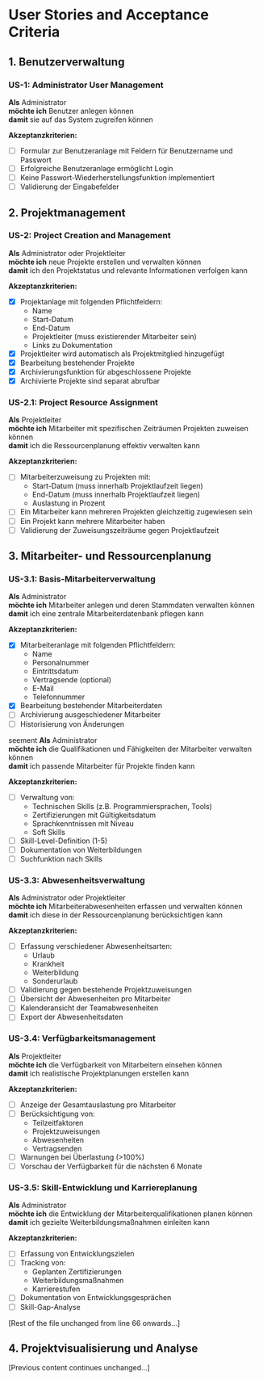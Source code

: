 # User Stories and Acceptance Criteria

## 1. Benutzerverwaltung

### US-1: Administrator User Management
**Als** Administrator  
**möchte ich** Benutzer anlegen können  
**damit** sie auf das System zugreifen können

**Akzeptanzkriterien:**
- [ ] Formular zur Benutzeranlage mit Feldern für Benutzername und Passwort
- [ ] Erfolgreiche Benutzeranlage ermöglicht Login
- [ ] Keine Passwort-Wiederherstellungsfunktion implementiert
- [ ] Validierung der Eingabefelder

## 2. Projektmanagement

### US-2: Project Creation and Management
**Als** Administrator oder Projektleiter  
**möchte ich** neue Projekte erstellen und verwalten können  
**damit** ich den Projektstatus und relevante Informationen verfolgen kann

**Akzeptanzkriterien:**
- [x] Projektanlage mit folgenden Pflichtfeldern:
  - Name
  - Start-Datum
  - End-Datum
  - Projektleiter (muss existierender Mitarbeiter sein)
  - Links zu Dokumentation
- [x] Projektleiter wird automatisch als Projektmitglied hinzugefügt
- [x] Bearbeitung bestehender Projekte
- [x] Archivierungsfunktion für abgeschlossene Projekte
- [x] Archivierte Projekte sind separat abrufbar

### US-2.1: Project Resource Assignment
**Als** Projektleiter  
**möchte ich** Mitarbeiter mit spezifischen Zeiträumen Projekten zuweisen können  
**damit** ich die Ressourcenplanung effektiv verwalten kann

**Akzeptanzkriterien:**
- [ ] Mitarbeiterzuweisung zu Projekten mit:
  - Start-Datum (muss innerhalb Projektlaufzeit liegen)
  - End-Datum (muss innerhalb Projektlaufzeit liegen)
  - Auslastung in Prozent
- [ ] Ein Mitarbeiter kann mehreren Projekten gleichzeitig zugewiesen sein
- [ ] Ein Projekt kann mehrere Mitarbeiter haben
- [ ] Validierung der Zuweisungszeiträume gegen Projektlaufzeit

## 3. Mitarbeiter- und Ressourcenplanung

### US-3.1: Basis-Mitarbeiterverwaltung
**Als** Administrator  
**möchte ich** Mitarbeiter anlegen und deren Stammdaten verwalten können  
**damit** ich eine zentrale Mitarbeiterdatenbank pflegen kann

**Akzeptanzkriterien:**
- [x] Mitarbeiteranlage mit folgenden Pflichtfeldern:
  - Name
  - Personalnummer
  - Eintrittsdatum
  - Vertragsende (optional)
  - E-Mail
  - Telefonnummer
- [x] Bearbeitung bestehender Mitarbeiterdaten
- [ ] Archivierung ausgeschiedener Mitarbeiter
- [ ] Historisierung von Änderungen

seement
**Als** Administrator  
**möchte ich** die Qualifikationen und Fähigkeiten der Mitarbeiter verwalten können  
**damit** ich passende Mitarbeiter für Projekte finden kann

**Akzeptanzkriterien:**
- [ ] Verwaltung von:
  - Technischen Skills (z.B. Programmiersprachen, Tools)
  - Zertifizierungen mit Gültigkeitsdatum
  - Sprachkenntnissen mit Niveau
  - Soft Skills
- [ ] Skill-Level-Definition (1-5)
- [ ] Dokumentation von Weiterbildungen
- [ ] Suchfunktion nach Skills

### US-3.3: Abwesenheitsverwaltung
**Als** Administrator oder Projektleiter  
**möchte ich** Mitarbeiterabwesenheiten erfassen und verwalten können  
**damit** ich diese in der Ressourcenplanung berücksichtigen kann

**Akzeptanzkriterien:**
- [ ] Erfassung verschiedener Abwesenheitsarten:
  - Urlaub
  - Krankheit
  - Weiterbildung
  - Sonderurlaub
- [ ] Validierung gegen bestehende Projektzuweisungen
- [ ] Übersicht der Abwesenheiten pro Mitarbeiter
- [ ] Kalenderansicht der Teamabwesenheiten
- [ ] Export der Abwesenheitsdaten

### US-3.4: Verfügbarkeitsmanagement
**Als** Projektleiter  
**möchte ich** die Verfügbarkeit von Mitarbeitern einsehen können  
**damit** ich realistische Projektplanungen erstellen kann

**Akzeptanzkriterien:**
- [ ] Anzeige der Gesamtauslastung pro Mitarbeiter
- [ ] Berücksichtigung von:
  - Teilzeitfaktoren
  - Projektzuweisungen
  - Abwesenheiten
  - Vertragsenden
- [ ] Warnungen bei Überlastung (>100%)
- [ ] Vorschau der Verfügbarkeit für die nächsten 6 Monate

### US-3.5: Skill-Entwicklung und Karriereplanung
**Als** Administrator  
**möchte ich** die Entwicklung der Mitarbeiterqualifikationen planen können  
**damit** ich gezielte Weiterbildungsmaßnahmen einleiten kann

**Akzeptanzkriterien:**
- [ ] Erfassung von Entwicklungszielen
- [ ] Tracking von:
  - Geplanten Zertifizierungen
  - Weiterbildungsmaßnahmen
  - Karrierestufen
- [ ] Dokumentation von Entwicklungsgesprächen
- [ ] Skill-Gap-Analyse

[Rest of the file unchanged from line 66 onwards...]

## 4. Projektvisualisierung und Analyse

[Previous content continues unchanged...]
